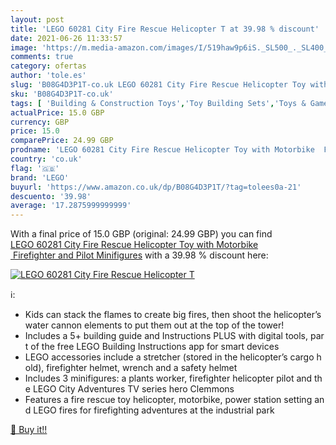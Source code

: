 ```yaml
---
layout: post
title: 'LEGO 60281 City Fire Rescue Helicopter T at 39.98 % discount'
date: 2021-06-26 11:33:57
image: 'https://m.media-amazon.com/images/I/519haw9p6iS._SL500_._SL400_.jpg'
comments: true
category: ofertas
author: 'tole.es'
slug: 'B08G4D3P1T-co.uk LEGO 60281 City Fire Rescue Helicopter Toy with...'
sku: 'B08G4D3P1T-co.uk'
tags: [ 'Building & Construction Toys','Toy Building Sets','Toys & Games','Toys Store','lego', ]
actualPrice: 15.0 GBP
currency: GBP
price: 15.0
comparePrice: 24.99 GBP
prodname: 'LEGO 60281 City Fire Rescue Helicopter Toy with Motorbike  Firefighter and Pilot Minifigures'
country: 'co.uk'
flag: '🇬🇧'
brand: 'LEGO'
buyurl: 'https://www.amazon.co.uk/dp/B08G4D3P1T/?tag=tolees0a-21'
descuento: '39.98'
average: '17.2875999999999'
---
```


With a final price of 15.0 GBP (original: 24.99 GBP) you can find [LEGO 60281 City Fire Rescue Helicopter Toy with Motorbike  Firefighter and Pilot Minifigures](https://www.amazon.co.uk/dp/B08G4D3P1T/?tag=tolees0a-21) with a  39.98 % discount here:

[![LEGO 60281 City Fire Rescue Helicopter T](https://m.media-amazon.com/images/I/519haw9p6iS._SL500_._SL400_.jpg)](https://www.amazon.co.uk/dp/B08G4D3P1T/?tag=tolees0a-21)

ℹ️:

- Kids can stack the flames to create big fires, then shoot the helicopter’s water cannon elements to put them out at the top of the tower!
- Includes a 5+ building guide and Instructions PLUS with digital tools, part of the free LEGO Building Instructions app for smart devices
- LEGO accessories include a stretcher (stored in the helicopter’s cargo hold), firefighter helmet, wrench and a safety helmet
- Includes 3 minifigures: a plants worker, firefighter helicopter pilot and the LEGO City Adventures TV series hero Clemmons
- Features a fire rescue toy helicopter, motorbike, power station setting and LEGO fires for firefighting adventures at the industrial park

[🛒 Buy it!!](https://www.amazon.co.uk/dp/B08G4D3P1T/?tag=tolees0a-21)
